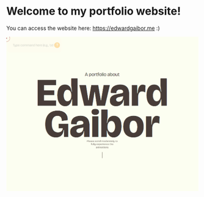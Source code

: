 # Welcome to my portfolio website!

You can access the website here: https://edwardgaibor.me :)


![1725317405858](assets/images/1725317405858.png)
